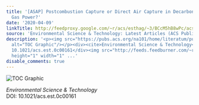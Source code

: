 ```yaml
---
title: '[ASAP] Postcombustion Capture or Direct Air Capture in Decarbonizing US Natural
  Gas Power?'
date: '2020-04-09'
linkTitle: http://feedproxy.google.com/~r/acs/esthag/~3/BCcM5hB8wPc/acs.est.0c00161
source: 'Environmental Science & Technology: Latest Articles (ACS Publications)'
description: '<p><img src="https://pubs.acs.org/na101/home/literatum/publisher/achs/journals/content/esthag/0/esthag.ahead-of-print/acs.est.0c00161/20200409/images/medium/es0c00161_0005.gif"
  alt="TOC Graphic"/></p><div><cite>Environmental Science & Technology</cite></div><div>DOI:
  10.1021/acs.est.0c00161</div><img src="http://feeds.feedburner.com/~r/acs/esthag/~4/BCcM5hB8wPc"
  height="1" width="1" ...'
disable_comments: true
---
```

<p><img src="https://pubs.acs.org/na101/home/literatum/publisher/achs/journals/content/esthag/0/esthag.ahead-of-print/acs.est.0c00161/20200409/images/medium/es0c00161_0005.gif" alt="TOC Graphic"/></p><div><cite>Environmental Science & Technology</cite></div><div>DOI: 10.1021/acs.est.0c00161</div><img src="http://feeds.feedburner.com/~r/acs/esthag/~4/BCcM5hB8wPc" height="1" width="1" ...